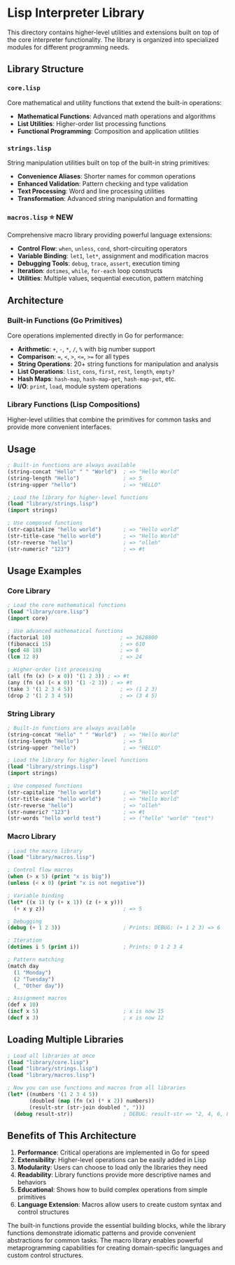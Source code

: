 # Lisp Interpreter Library

This directory contains higher-level utilities and extensions built on top of the core interpreter functionality. The library is organized into specialized modules for different programming needs.

## Library Structure

### `core.lisp`
Core mathematical and utility functions that extend the built-in operations:
- **Mathematical Functions**: Advanced math operations and algorithms
- **List Utilities**: Higher-order list processing functions
- **Functional Programming**: Composition and application utilities

### `strings.lisp` 
String manipulation utilities built on top of the built-in string primitives:
- **Convenience Aliases**: Shorter names for common operations
- **Enhanced Validation**: Pattern checking and type validation
- **Text Processing**: Word and line processing utilities
- **Transformation**: Advanced string manipulation and formatting

### `macros.lisp` ⭐ NEW
Comprehensive macro library providing powerful language extensions:
- **Control Flow**: `when`, `unless`, `cond`, short-circuiting operators
- **Variable Binding**: `let1`, `let*`, assignment and modification macros
- **Debugging Tools**: `debug`, `trace`, `assert`, execution timing
- **Iteration**: `dotimes`, `while`, `for-each` loop constructs
- **Utilities**: Multiple values, sequential execution, pattern matching

## Architecture

### Built-in Functions (Go Primitives)
Core operations implemented directly in Go for performance:
- **Arithmetic**: `+`, `-`, `*`, `/`, `%` with big number support
- **Comparison**: `=`, `<`, `>`, `<=`, `>=` for all types
- **String Operations**: 20+ string functions for manipulation and analysis
- **List Operations**: `list`, `cons`, `first`, `rest`, `length`, `empty?`
- **Hash Maps**: `hash-map`, `hash-map-get`, `hash-map-put`, etc.
- **I/O**: `print`, `load`, module system operations

### Library Functions (Lisp Compositions)
Higher-level utilities that combine the primitives for common tasks and provide more convenient interfaces.

## Usage

```lisp
; Built-in functions are always available
(string-concat "Hello" " " "World")  ; => "Hello World"
(string-length "Hello")              ; => 5
(string-upper "hello")               ; => "HELLO"

; Load the library for higher-level functions
(load "library/strings.lisp")
(import strings)

; Use composed functions
(str-capitalize "hello world")       ; => "Hello world"
(str-title-case "hello world")       ; => "Hello World"
(str-reverse "hello")                ; => "olleh"
(str-numeric? "123")                 ; => #t
```

## Usage Examples

### Core Library
```lisp
; Load the core mathematical functions
(load "library/core.lisp")
(import core)

; Use advanced mathematical functions
(factorial 10)                      ; => 3628800
(fibonacci 15)                      ; => 610
(gcd 48 18)                         ; => 6
(lcm 12 8)                          ; => 24

; Higher-order list processing
(all (fn (x) (> x 0)) '(1 2 3)) ; => #t
(any (fn (x) (< x 0)) '(1 -2 3)) ; => #t
(take 3 '(1 2 3 4 5))               ; => (1 2 3)
(drop 2 '(1 2 3 4 5))               ; => (3 4 5)
```

### String Library
```lisp
; Built-in functions are always available
(string-concat "Hello" " " "World")  ; => "Hello World"
(string-length "Hello")              ; => 5
(string-upper "hello")               ; => "HELLO"

; Load the library for higher-level functions
(load "library/strings.lisp")
(import strings)

; Use composed functions
(str-capitalize "hello world")       ; => "Hello world"
(str-title-case "hello world")       ; => "Hello World"
(str-reverse "hello")                ; => "olleh"
(str-numeric? "123")                 ; => #t
(str-words "hello world test")       ; => ("hello" "world" "test")
```

### Macro Library
```lisp
; Load the macro library
(load "library/macros.lisp")

; Control flow macros
(when (> x 5) (print "x is big"))
(unless (< x 0) (print "x is not negative"))

; Variable binding
(let* ((x 1) (y (+ x 1)) (z (+ x y))) 
  (+ x y z))                         ; => 5

; Debugging
(debug (+ 1 2 3))                    ; Prints: DEBUG: (+ 1 2 3) => 6

; Iteration
(dotimes i 5 (print i))              ; Prints: 0 1 2 3 4

; Pattern matching
(match day 
  (1 "Monday") 
  (2 "Tuesday") 
  (_ "Other day"))

; Assignment macros
(def x 10)
(incf x 5)                           ; x is now 15
(decf x 3)                           ; x is now 12
```

## Loading Multiple Libraries

```lisp
; Load all libraries at once
(load "library/core.lisp")
(load "library/strings.lisp") 
(load "library/macros.lisp")

; Now you can use functions and macros from all libraries
(let* ((numbers '(1 2 3 4 5))
       (doubled (map (fn (x) (* x 2)) numbers))
       (result-str (str-join doubled ", ")))
  (debug result-str))                ; DEBUG: result-str => "2, 4, 6, 8, 10"
```

## Benefits of This Architecture

1. **Performance**: Critical operations are implemented in Go for speed
2. **Extensibility**: Higher-level operations can be easily added in Lisp
3. **Modularity**: Users can choose to load only the libraries they need
4. **Readability**: Library functions provide more descriptive names and behaviors
5. **Educational**: Shows how to build complex operations from simple primitives
6. **Language Extension**: Macros allow users to create custom syntax and control structures

The built-in functions provide the essential building blocks, while the library functions demonstrate idiomatic patterns and provide convenient abstractions for common tasks. The macro library enables powerful metaprogramming capabilities for creating domain-specific languages and custom control structures.
